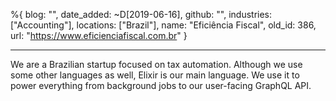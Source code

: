 %{
  blog: "",
  date_added: ~D[2019-06-16],
  github: "",
  industries: ["Accounting"],
  locations: ["Brazil"],
  name: "Eficiência Fiscal",
  old_id: 386,
  url: "https://www.eficienciafiscal.com.br"
}

---

We are a Brazilian startup focused on tax automation. Although we use some other languages as well, Elixir is our main language. We use it to power everything from background jobs to our user-facing GraphQL API.
